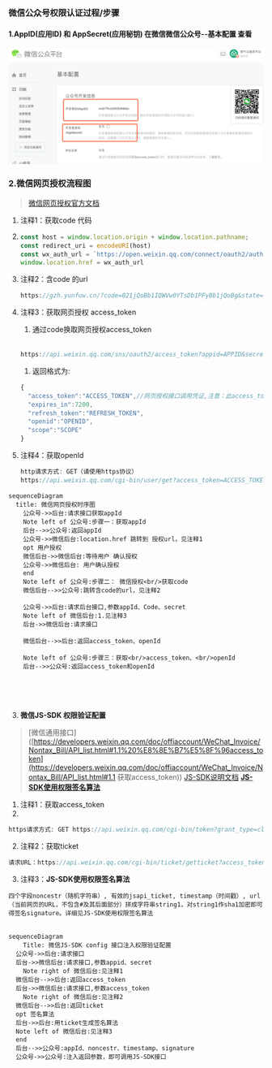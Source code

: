 ### 微信公众号权限认证过程/步骤

#### 1.AppID(应用ID) 和  AppSecret(应用秘钥)  在微信微信公众号--**基本配置** 查看

![wx](../../../image/wx.png)

### **2.微信网页授权流程图**

> [微信网页授权官方文档](https://developers.weixin.qq.com/doc/offiaccount/OA_Web_Apps/Wechat_webpage_authorization.html)

1. 注释1：获取code 代码

2. ```javascript
   const host = window.location.origin + window.location.pathname;
   const redirect_uri = encodeURI(host)
   const wx_auth_url = `https://open.weixin.qq.com/connect/oauth2/authorize?appid=${appid}&redirect_uri=${redirect_uri}&response_type=code&scope=snsapi_base&state=${state}&connect_redirect=1#wechat_redirect`
   window.location.href = wx_auth_url
   ```

3. 注释2：含code 的url

   ```javascript
   https://gzh.yunfuw.cn/?code=021jQoBb1IQWVw0YTsDb1PFyBb1jQoBg&state=
   ```

4. 注释3：获取网页授权 access_token

   1. 通过code换取网页授权access_token

   ```javascript
   
   https://api.weixin.qq.com/sns/oauth2/access_token?appid=APPID&secret=SECRET&code=CODE&grant_type=authorization_code
   
   ```

   1. 返回格式为:

   ```javascript
   {
     "access_token":"ACCESS_TOKEN",//网页授权接口调用凭证,注意：此access_token与基础支持的access_token不同
     "expires_in":7200,
     "refresh_token":"REFRESH_TOKEN",
     "openid":"OPENID",
     "scope":"SCOPE" 
   }
   
   
   ```

5. 注释4：获取openId

   ```javascript
   http请求方式: GET（请使用https协议）
   https://api.weixin.qq.com/cgi-bin/user/get?access_token=ACCESS_TOKEN&next_openid=NEXT_OPENID
   ```


```mermaid
sequenceDiagram
  title: 微信网页授权时序图
	公众号->>后台:请求接口获取appId
	Note left of 公众号:步骤一：获取appId
	后台-->>公众号:返回appId
	公众号->>微信后台:location.href 跳转到 授权url，见注释1
	opt 用户授权
	微信后台->>微信后台:等待用户 确认授权
	公众号->>微信后台: 用户确认授权
	end
	Note left of 公众号:步骤二： 微信授权<br/>获取code
	微信后台-->>公众号:跳转含code的url，见注释2
	
	公众号->>后台:请求后台接口,参数appId、Code、secret
	Note left of 微信后台:1.见注释3
	后台->>微信后台:请求接口
	
	微信后台-->>后台:返回access_token、openId

	Note left of 公众号:步骤三：获取<br/>access_token、<br/>openId
	后台-->>公众号:返回access_token和openId
	
	
	
 
```

3. **微信JS-SDK 权限验证配置**

> [微信通用接口]([https://developers.weixin.qq.com/doc/offiaccount/WeChat_Invoice/Nontax_Bill/API_list.html#1.1%20%E8%8E%B7%E5%8F%96access_token](https://developers.weixin.qq.com/doc/offiaccount/WeChat_Invoice/Nontax_Bill/API_list.html#1.1 获取access_token))   [JS-SDK说明文档](https://developers.weixin.qq.com/doc/offiaccount/OA_Web_Apps/JS-SDK.html#62) [**JS-SDK使用权限签名算法**](https://developers.weixin.qq.com/doc/offiaccount/OA_Web_Apps/JS-SDK.html#62)

1. 注释1：获取access_token
2. 

```javascript
https请求方式: GET https://api.weixin.qq.com/cgi-bin/token?grant_type=client_credential&appid=APPID&secret=APPSECRET
```

2. 注释2：获取ticket

```javascript
请求URL：https://api.weixin.qq.com/cgi-bin/ticket/getticket?access_token=ACCESS_TOKEN&type=wx_card
```

3. 注释3：**JS-SDK使用权限签名算法**

```
四个字段noncestr（随机字符串）, 有效的jsapi_ticket, timestamp（时间戳）, url（当前网页的URL，不包含#及其后面部分）拼成字符串string1，对string1作sha1加密即可得签名signature。详细见JS-SDK使用权限签名算法


```



```mermaid
sequenceDiagram
	Title: 微信JS-SDK config 接口注入权限验证配置
  公众号->>后台:请求接口
  后台->>微信后台:请求接口,参数appid、secret
    Note right of 微信后台:见注释1
  微信后台-->>后台:返回access_token
  后台->>微信后台:请求接口,参数access_token
    Note right of 微信后台:见注释2
  微信后台-->>后台:返回ticket
  opt 签名算法
  后台->>后台:用ticket生成签名算法
  Note left of 微信后台:见注释3
  end
  后台-->>公众号:appId、noncestr、timestamp、signature
  公众号->>公众号:注入返回参数，即可调用JS-SDK接口

```

